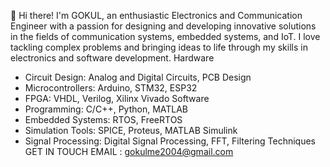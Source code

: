 👋 Hi there! I'm GOKUL, an enthusiastic Electronics and Communication Engineer with a passion for designing and developing innovative solutions in the fields of communication systems, embedded systems, and IoT. I love tackling complex problems and bringing ideas to life through my skills in electronics and software development.
Hardware
* Circuit Design: Analog and Digital Circuits, PCB Design
* Microcontrollers: Arduino, STM32, ESP32
* FPGA: VHDL, Verilog, Xilinx Vivado
Software
* Programming: C/C++, Python, MATLAB
* Embedded Systems: RTOS, FreeRTOS
* Simulation Tools: SPICE, Proteus, MATLAB Simulink
* Signal Processing: Digital Signal Processing, FFT, Filtering Techniques
GET IN TOUCH EMAIL : gokulme2004@gmail.com
